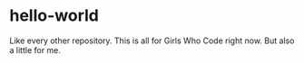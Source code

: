 # hello-world
Like every other repository. This is all for Girls Who Code right now. But also a little for me. 
